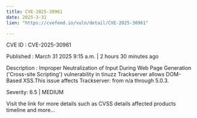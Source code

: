 ```yaml
---
title: CVE-2025-30961
date: 2025-3-31
lien: "https://cvefeed.io/vuln/detail/CVE-2025-30961"

---
```


CVE ID : CVE-2025-30961
 
Published :  March 31
2025
9:15 a.m. | 2 hours
30 minutes ago
 
Description : Improper Neutralization of Input During Web Page Generation ('Cross-site Scripting') vulnerability in tinuzz Trackserver allows DOM-Based XSS.This issue affects Trackserver: from n/a through 5.0.3.
 
Severity: 6.5 | MEDIUM
 
Visit the link for more details
such as CVSS details
affected products
timeline
and more...
